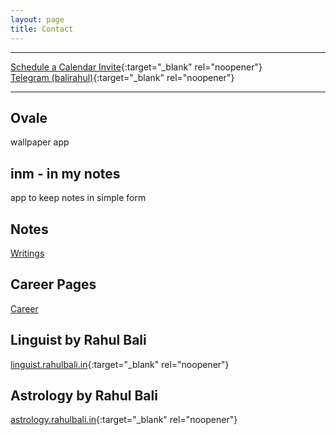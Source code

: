 ```yaml
---
layout: page
title: Contact
---
```



---

[Schedule a Calendar Invite](https://calendly.com/rahulbali2/progress){:target="_blank" rel="noopener"}  
[Telegram (balirahul)](https://t.me/balirahul){:target="_blank" rel="noopener"}  

---

## Ovale
wallpaper app

## inm - in my notes
app to keep notes in simple form

## Notes
[Writings](writings.md)

## Career Pages
[Career](careers.md)

## Linguist by Rahul Bali
[linguist.rahulbali.in](https://linguist.rahulbali.in){:target="_blank" rel="noopener"}  

## Astrology by Rahul Bali
[astrology.rahulbali.in](https://astrology.rahulbali.in){:target="_blank" rel="noopener"}  

